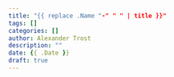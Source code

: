 ```yaml
---
title: "{{ replace .Name "-" " " | title }}"
tags: []
categories: []
author: Alexander Trost
description: ""
date: {{ .Date }}
draft: true
---
```

